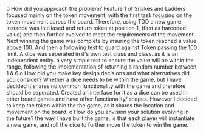 o	How did you approach the problem?
    Feature 1 of Snakes and Ladders focused mainly on the token movement, with the first task focusing on the token movement across the board. Therefore, using TDD a new game instance was initiliased and return token at position 1, (first as harcoded value) and then further evolved to meet the requirements of the movement. 
    Next winning the game was complete by insuring the token reached a value above 100. And then a following test to guard against Token passing the 100 limit. 
    A dice was seperated in it's own test class and class. as it is an independent entity. a very simple test to ensure the value will be within the range, following the implementation of returning a random number between 1 & 6
o	How did you make key design decisions and what alternatives did you consider?
    Whether a dice needs to be within the game, but I have decided it shares no common functionality with the game and therefore should be seperated. Created an interface for it as a dice can be used in other board games and have other functionality/ shapes.
    However I decided to keep the token within the the game, as it shares the location and movement on the board.
o	How do you envision your solution evolving in the future?
    the way I have built the game, is that each player will instantiate a new game, and roll the dice to further move the token to win the game.